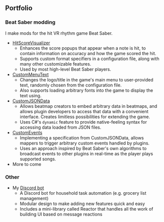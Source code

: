 ## Portfolio

### Beat Saber modding
I make mods for the hit VR rhythm game Beat Saber.
- [HitScoreVisualizer](/hitscorevisualizer.html)
	- Enhances the score popups that appear when a note is hit, to contain information on accuracy and how the game scored the hit.
	- Supports custom format specifiers in a configuration file, along with many other customizable features.
	- Used by most high-level Beat Saber players.
- [CustomMenuText](/custommenutext.html)
	- Changes the logo/title in the game's main menu to user-provided text, randomly chosen from the configuration file.
	- Also supports loading arbitrary fonts into the game to display the text using.
- [CustomJSONData](/customjsondata.html)
	- Allows beatmap creators to embed arbitrary data in beatmaps, and allows plugin developers to access that data with a convenient interface. Creates limitless possibilities for extending the game.
	- Uses C#'s `dynamic` feature to provide native-feeling syntax for accessing data loaded from JSON files.
- [CustomEvents](https://github.com/artemiswkearney/SimpleCustomEvents)
	- Implementing a specification from CustomJSONData, allows mappers to trigger arbitrary custom events handled by plugins. 
	- Uses an approach inspired by Beat Saber's own algorithms to broadcast events to other plugins in real-time as the player plays supported songs.
- More to come

### Other
- My [Discord bot](https://github.com/artemiswkearney/artibot)
	- A Discord bot for household task automation (e.g. grocery list management)
	- Modular design to make adding new features quick and easy
	- Includes a mini-library called Reactor that handles all the work of building UI based on message reactions
